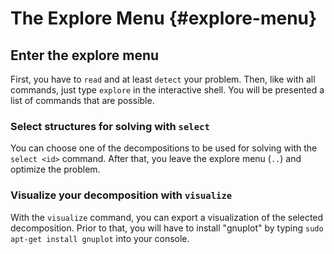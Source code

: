# The Explore Menu {#explore-menu}

## Enter the explore menu
First, you have to `read` and at least `detect` your problem. Then, like with
all commands, just type `explore` in the interactive shell. You will be
presented a list of commands that are possible.

### Select structures for solving with `select`
You can choose one of the decompositions to
be used for solving with the `select <id>` command. After that, you leave the
explore menu (`..`) and optimize the problem.

### Visualize your decomposition with `visualize`
With the `visualize` command, you can export a visualization of the selected
decomposition. Prior to that, you will have to install "gnuplot" by typing
`sudo apt-get install gnuplot` into your console.
